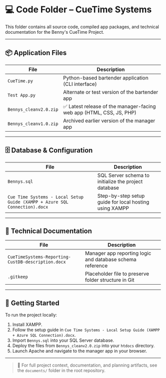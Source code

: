 # 💻 Code Folder – CueTime Systems

This folder contains all source code, compiled app packages, and technical documentation for the Benny's CueTime Project.

---

## 📦 Application Files

| File | Description |
|------|-------------|
| `CueTime.py` | Python-based bartender application (CLI interface) |
| `Test App.py` | Alternate or test version of the bartender app |
| `Bennys_cleanv2.0.zip` | ✅ Latest release of the manager-facing web app (HTML, CSS, JS, PHP) |
| `Bennys_cleanv1.0.zip` | Archived earlier version of the manager app |

---

## 🗄️ Database & Configuration

| File | Description |
|------|-------------|
| `Bennys.sql` | SQL Server schema to initialize the project database |
| `Cue Time Systems - Local Setup Guide (XAMPP + Azure SQL Connection).docx` | Step-by-step setup guide for local hosting using XAMPP |

---

## 📄 Technical Documentation

| File | Description |
|------|-------------|
| `CueTimeSystems-Reporting-CustDB-description.docx` | Manager app reporting logic and database schema reference |
| `.gitkeep` | Placeholder file to preserve folder structure in Git |

---

## 🚀 Getting Started

To run the project locally:
1. Install XAMPP.
2. Follow the setup guide in `Cue Time Systems - Local Setup Guide (XAMPP + Azure SQL Connection).docx`.
3. Import `Bennys.sql` into your SQL Server database.
4. Deploy the files from `Bennys_cleanv2.0.zip` into your `htdocs` directory.
5. Launch Apache and navigate to the manager app in your browser.

---

> 📌 For full project context, documentation, and planning artifacts, see the `documents/` folder in the root repository.
